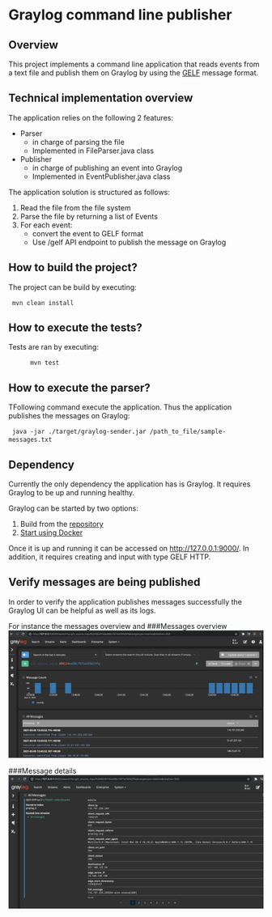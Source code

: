 # Graylog command line publisher

## Overview
This project implements a command line application that reads events from a text file and publish them on Graylog by 
using the [GELF](https://docs.graylog.org/en/4.0/pages/gelf.html) message format.

## Technical implementation overview
The application relies on the following 2 features:
 - Parser 
   - in charge of parsing the file
   - Implemented in FileParser.java class 
 - Publisher
    - in charge of publishing an event into Graylog
    - Implemented in EventPublisher.java class 
  
The application solution is structured as follows:

1. Read the file from the file system
2. Parse the file by returning a list of Events
3. For each event:
    * convert the event to GELF format
    * Use /gelf API endpoint to publish the message on Graylog

## How to build the project?
The project can be build by executing:
    
     mvn clean install 

## How to execute the tests?
Tests are ran by executing:
         
          mvn test
          
## How to execute the parser?
TFollowing command execute the application. Thus the application publishes the messages on Graylog:
    
     java -jar ./target/graylog-sender.jar /path_to_file/sample-messages.txt

## Dependency
Currently the only dependency the application has is Graylog. It requires Graylog to be up and running healthy.

Graylog can be started by two options:

1. Build from the [repository](https://github.com/Graylog2/graylog2-server)
2. [Start using Docker](https://docs.graylog.org/en/4.0/pages/installation/docker.html)

Once it is up and running it can be accessed on http://127.0.0.1:9000/. In addition, it requires creating and input with type GELF HTTP.
## Verify messages are being published
In order to verify the application publishes messages successfully the Graylog UI can be helpful as well as its logs.

For instance the messages overview and
###Messages overview
![Messages overview](src/main/resources/images/messages_overview.png)

###Message details
![Message details](src/main/resources/images/message_detail.png)
